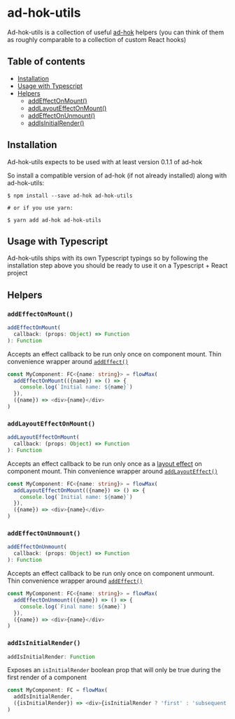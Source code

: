 # ad-hok-utils

Ad-hok-utils is a collection of useful [ad-hok](https://github.com/helixbass/ad-hok) helpers
(you can think of them as roughly comparable to a collection of custom React hooks)

## Table of contents

- [Installation](#installation)
- [Usage with Typescript](#usage-with-typescript)
- [Helpers](#helpers)
  * [addEffectOnMount()](#addeffectonmount)
  * [addLayoutEffectOnMount()](#addlayouteffectonmount)
  * [addEffectOnUnmount()](#addeffectonunmount)
  * [addIsInitialRender()](#addisinitialrender)



## Installation

Ad-hok-utils expects to be used with at least version 0.1.1 of ad-hok

So install a compatible version of ad-hok (if not already installed) along with ad-hok-utils:
```
$ npm install --save ad-hok ad-hok-utils

# or if you use yarn:

$ yarn add ad-hok ad-hok-utils
```

## Usage with Typescript

Ad-hok-utils ships with its own Typescript typings so by following the installation step above
you should be ready to use it on a Typescript + React project

## Helpers

### `addEffectOnMount()`
```js
addEffectOnMount(
  callback: (props: Object) => Function
): Function
```

Accepts an effect callback to be run only once on component mount.
Thin convenience wrapper around [`addEffect()`](https://github.com/helixbass/ad-hok#addeffect)

```typescript
const MyComponent: FC<{name: string}> = flowMax(
  addEffectOnMount(({name}) => () => {
    console.log(`Initial name: ${name}`)
  }),
  ({name}) => <div>{name}</div>
)
```


### `addLayoutEffectOnMount()`
```js
addLayoutEffectOnMount(
  callback: (props: Object) => Function
): Function
```

Accepts an effect callback to be run only once as a [layout effect](https://reactjs.org/docs/hooks-reference.html#uselayouteffect) on component mount.
Thin convenience wrapper around [`addLayoutEffect()`](https://github.com/helixbass/ad-hok#addlayouteffect)

```typescript
const MyComponent: FC<{name: string}> = flowMax(
  addLayoutEffectOnMount(({name}) => () => {
    console.log(`Initial name: ${name}`)
  }),
  ({name}) => <div>{name}</div>
)
```


### `addEffectOnUnmount()`
```js
addEffectOnUnmount(
  callback: (props: Object) => Function
): Function
```

Accepts an effect callback to be run only once on component unmount.
Thin convenience wrapper around [`addEffect()`](https://github.com/helixbass/ad-hok#addeffect)

```typescript
const MyComponent: FC<{name: string}> = flowMax(
  addEffectOnUnmount(({name}) => () => {
    console.log(`Final name: ${name}`)
  }),
  ({name}) => <div>{name}</div>
)
```


### `addIsInitialRender()`
```js
addIsInitialRender: Function
```

Exposes an `isInitialRender` boolean prop that will only be true during the first render of a component

```typescript
const MyComponent: FC = flowMax(
  addIsInitialRender,
  ({isInitialRender}) => <div>{isInitialRender ? 'first' : 'subsequent'}</div>
)
```






